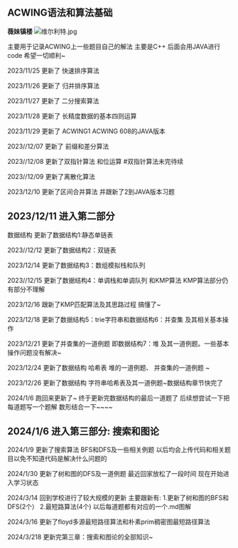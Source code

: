 ## ACWING语法和算法基础

**薇妹镇楼**
![维尔利特.jpg](https://cdn.acwing.com/media/article/image/2024/03/14/352015_8f0b0600e2-维尔利特.jpg)

主要用于记录ACWING上一些题目自己的解法 主要是C++ 后面会用JAVA进行code 希望一切顺利~

2023/11/25 更新了 快速排序算法 

2023/11/26 更新了 归并排序算法

2023/11/27 更新了 二分搜索算法

2023/11/28 更新了 长精度数据的基本四则运算

2023/11/29 更新了 ACWING1 ACWING 608的JAVA版本

2023//12/07 更新了 前缀和差分算法

2023//12/08 更新了双指针算法 和位运算 
#双指针算法未完待续

2023//12/09 更新了离散化算法 

2023/12/10 更新了区间合并算法 并跟新了2到JAVA版本习题

## 2023/12/11 进入第二部分

数据结构 更新了数据结构1:静态单链表

2023//12/12 更新了数据结构2：双链表

2023/12/14 更新了数据结构3：数组模拟栈和队列

2023//12/15 更新了数据结构4：单调栈和单调队列 和KMP算法 KMP算法部分仍有部分不理解

2023/12/16 跟新了KMP匹配算法及其思路过程 搞懂了~

2023/12/18 更新了数据结构5：trie字符串和数据结构6：并查集 及其相关基本操作

2023/12/21 更新了并查集的一道例题 即数据结构7：堆 及其一道例题。一些基本操作问题没有解决~

2023/12/24 更新了数据结构 哈希表 堆的一道例题、 并查集的一道例题 ~

2023/12/26 更新了数据结构 字符串哈希表及其一道例题~数据结构章节快完了

2024/1/6 跑回来更新了~ 终于更新完数据结构的最后一道题了 后续想尝试一下把每道题写一个题解 数形结合一下~~~~

## 2024/1/6 进入第三部分: 搜索和图论

2024/1/9 更新了搜索算法 BFS和DFS及一些相关例题 以后均会上传代码和相关题目以免不知道代码是解决什么问题的

2024/1/30 更新了树和图的DFS及一道例题 最近回家放松了一段时间 现在开始进入学习状态

2024/3/14 回到学校进行了较大规模的更新 主要跟新有: 1.更新了树和图的BFS和DFS(2个）  2.最短路算法(4个) 以后每道题都有对应的一个.md图解

2024/3/16 更新了floyd多源最短路径算法和朴素prim稠密图最短路径算法 

2024/3/218 更新完第三章：搜索和图论的全部知识~

